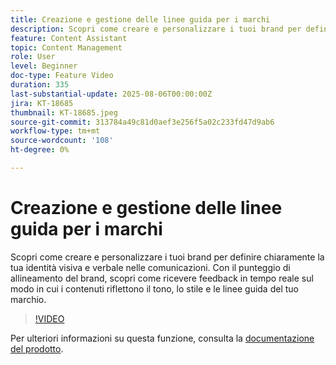 ```yaml
---
title: Creazione e gestione delle linee guida per i marchi
description: Scopri come creare e personalizzare i tuoi brand per definire chiaramente la tua identità visiva e verbale nelle comunicazioni. Con il punteggio di allineamento del brand, scopri come ricevere feedback in tempo reale sul modo in cui i contenuti riflettono il tono, lo stile e le linee guida del tuo marchio.
feature: Content Assistant
topic: Content Management
role: User
level: Beginner
doc-type: Feature Video
duration: 335
last-substantial-update: 2025-08-06T00:00:00Z
jira: KT-18685
thumbnail: KT-18685.jpeg
source-git-commit: 313784a49c81d0aef3e256f5a02c233fd47d9ab6
workflow-type: tm+mt
source-wordcount: '108'
ht-degree: 0%

---
```



# Creazione e gestione delle linee guida per i marchi

Scopri come creare e personalizzare i tuoi brand per definire chiaramente la tua identità visiva e verbale nelle comunicazioni. Con il punteggio di allineamento del brand, scopri come ricevere feedback in tempo reale sul modo in cui i contenuti riflettono il tono, lo stile e le linee guida del tuo marchio.

>[!VIDEO](https://video.tv.adobe.com/v/3470544/?learn=on&enablevpops)

Per ulteriori informazioni su questa funzione, consulta la [documentazione del prodotto](https://experienceleague.adobe.com/it/docs/journey-optimizer/using/content-management/ai-assistant/brands/brands).
